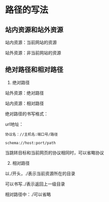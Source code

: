 # 路径的写法

## 站内资源和站外资源

站内资源：当前网站的资源

站外资源：非当前网站的资源

## 绝对路径和相对路径

1. 绝对路径

站外资源：绝对路径

站内资源：相对路径

绝对路径的书写格式：

url地址：

```
协议名：//主机名:端口号/路径

schema://host:port/path
```

当跳转目标和当前网页的协议相同时，可以省略协议

2. 相对路径

以./开头，./表示当前资源所在的目录

可以书写../表示返回上一级目录

相对路径中：./可以省略


